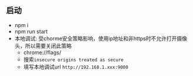 ## 启动
* npm i
* npm run start
* 本地调试: 受chorme安全策略影响，使用ip地址和非https时不允许打开摄像头，所以需要关闭此策略
  * chrome://flags/
  * 搜索`insecure origins treated as secure`
  * 填写本地调试url `http://192.168.1.xxx:9000`
